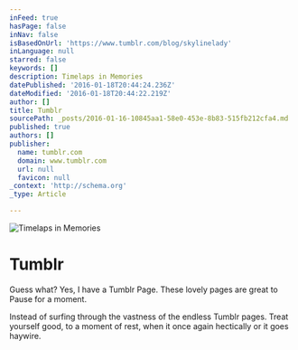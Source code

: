 ```yaml
---
inFeed: true
hasPage: false
inNav: false
isBasedOnUrl: 'https://www.tumblr.com/blog/skylinelady'
inLanguage: null
starred: false
keywords: []
description: Timelaps in Memories
datePublished: '2016-01-18T20:44:24.236Z'
dateModified: '2016-01-18T20:44:22.219Z'
author: []
title: Tumblr
sourcePath: _posts/2016-01-16-10845aa1-58e0-453e-8b83-515fb212cfa4.md
published: true
authors: []
publisher:
  name: tumblr.com
  domain: www.tumblr.com
  url: null
  favicon: null
_context: 'http://schema.org'
_type: Article

---
```

![Timelaps in Memories](https://s3-us-west-2.amazonaws.com/the-grid-img/p/ee8cd46709566b5a17453cfe270a5e4cd22c7c20.gif)

# Tumblr

Guess what? Yes, I have a Tumblr Page. These lovely pages are great to Pause for a moment.

Instead of surfing through the vastness of the endless Tumblr pages. Treat yourself good, to a moment of rest, when it once again hectically or it goes haywire.